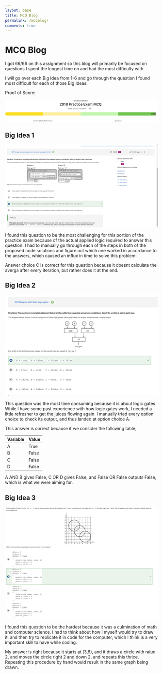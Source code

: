 ```yaml
---
layout: base
title: MCQ Blog
permalink: /mcqblog/
comments: true
---
```


# MCQ Blog

I got 66/66 on this assignment so this blog will primarily be focused on questions I spent the longest time on and had the most difficulty with.

I will go over each Big Idea from 1-6 and go through the question I found most difficult for each of those Big Ideas.

Proof of Score: <br>

![alt text](image.png)



## Big Idea 1

![alt text](image-1.png)

I found this question to be the most challenging for this portion of the practice exam because of the actual applied logic required to answer this question. I had to manually go through each of the steps in both of the proposed code solutions and figure out which one worked in accordance to the answers, which caused an influx in time to solve this problem.

Answer choice C is correct for this question because it doesnt calculate the averga after every iteration, but rather does it at the end. <br>

## Big Idea 2

![alt text](image-2.png)

This question was the most time consuming because it is about logic gates. While I have some past experience with how logic gates work, I needed a little refresher to get the juices flowing again. I manually tried every option choice to check its output, and thus landed at option choice A.

This answer is correct because if we consider the following table,

| Variable | Value  |
|----------|--------|
| A        | True   |
| B        | False  |
| C        | False  |
| D        | False  |

A AND B gives False, C OR D gives False, and False OR False outputs False, which is what we were aiming for.

## Big Idea 3

![alt text](image-3.png)

I found this question to be the hardest because it was a culmination of math and computer science. I had to think about how I myself would try to draw it, and then try to replicate it in code for the computer, which I think is a very important skill to have while coding.

My answer is right because it starts at (3,6), and it draws a circle with raiud 2, and moves the circle right 2 and down 2, and repeats this thrice. Repeating this procedure by hand would result in the same graph being drawn.

